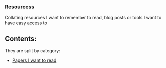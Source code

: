 ### Resourcess

Collating resources I want to remember to read, blog posts or tools I want to have easy access to

## Contents:

They are split by category:

* [Papers I want to read](../Resources/papers.md/)
